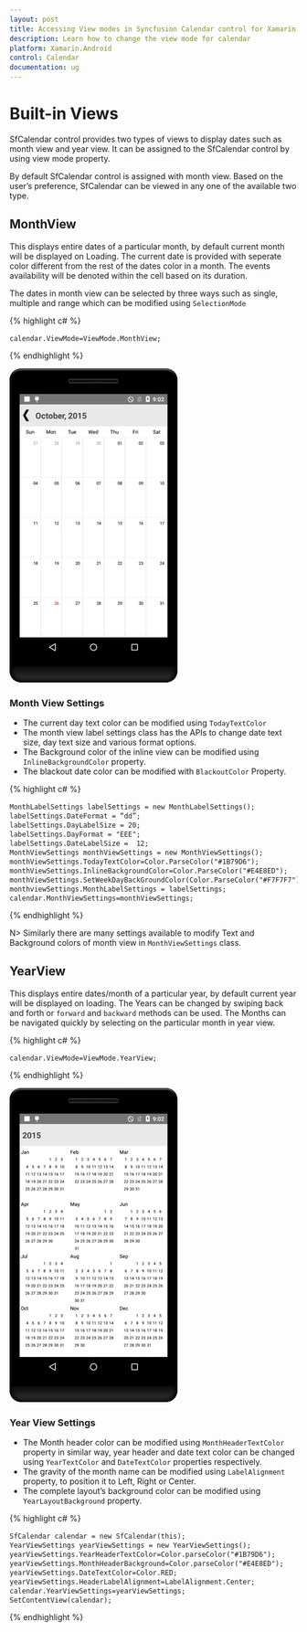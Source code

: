 ```yaml
---
layout: post
title: Accessing View modes in Syncfusion Calendar control for Xamarin.Android
description: Learn how to change the view mode for calendar
platform: Xamarin.Android
control: Calendar
documentation: ug
---
```


# Built-in Views

SfCalendar control provides two types of views to display dates such as month view and year view. It can be assigned to the SfCalendar control by using view mode property.

By default SfCalendar control is assigned with month view. Based on the user’s preference, SfCalendar can be viewed in any one of the available two type.


## MonthView

This displays entire dates of a particular month, by default current month will be displayed on Loading. The current date is provided with seperate color different from the rest of the dates color in a month. The events availability will be denoted within the cell based on its duration.

The dates in month view can be selected by three ways such as single, multiple and range which can be modified using `SelectionMode`

{% highlight c# %}

	calendar.ViewMode=ViewMode.MonthView;

{% endhighlight %}

![](images/month_view.png)                                        


### Month View Settings

* The current day text color can be modified using `TodayTextColor` 
* The month view label settings class has the APIs to change date text size, day text size and various format options. 
* The Background color of the inline view can be modified using `InlineBackgroundColor` property.
* The blackout date color can be modified with `BlackoutColor` Property. 

{% highlight c# %}

	MonthLabelSettings labelSettings = new MonthLabelSettings();
	labelSettings.DateFormat = “dd”;
	labelSettings.DayLabelSize = 20;
	labelSettings.DayFormat = "EEE";
	labelSettings.DateLabelSize =  12;
	MonthViewSettings monthViewSettings = new MonthViewSettings();
	monthViewSettings.TodayTextColor=Color.ParseColor("#1B79D6");
	monthViewSettings.InlineBackgroundColor=Color.ParseColor("#E4E8ED");
	monthViewSettings.SetWeekDayBackGroundColor(Color.ParseColor("#F7F7F7"));
	monthviewSettings.MonthLabelSettings = labelSettings;
	calendar.MonthViewSettings=monthViewSettings;
	
{% endhighlight %}

N> Similarly there are many settings available to modify Text and Background colors of month view in `MonthViewSettings` class.

## YearView

This displays entire dates/month of a particular year, by default current year will be displayed on loading. The Years can be changed by swiping back and forth or `forward` and `backward` methods can be used. The Months can be navigated quickly by selecting on the particular month in year view.

{% highlight c# %}

	calendar.ViewMode=ViewMode.YearView;
	
{% endhighlight %}

![](images/year_view.png)                                        


### Year View Settings

*	The Month header color can be modified using `MonthHeaderTextColor` property in similar way, year header and date text color can be changed using `YearTextColor` and `DateTextColor` properties respectively. 
*	The gravity of the month name can be modified using `LabelAlignment` property, to position it to Left, Right or Center. 
*	The complete layout’s background color can be modified using `YearLayoutBackground` property.

{% highlight c# %}

	SfCalendar calendar = new SfCalendar(this);
	YearViewSettings yearViewSettings = new YearViewSettings();
	yearViewSettings.YearHeaderTextColor=Color.parseColor("#1B79D6");
	yearViewSettings.MonthHeaderBackground=Color.parseColor("#E4E8ED");
	yearViewSettings.DateTextColor=Color.RED;
	yearViewSettings.HeaderLabelAlignment=LabelAlignment.Center;
	calendar.YearViewSettings=yearViewSettings;
	SetContentView(calendar);

{% endhighlight %}


